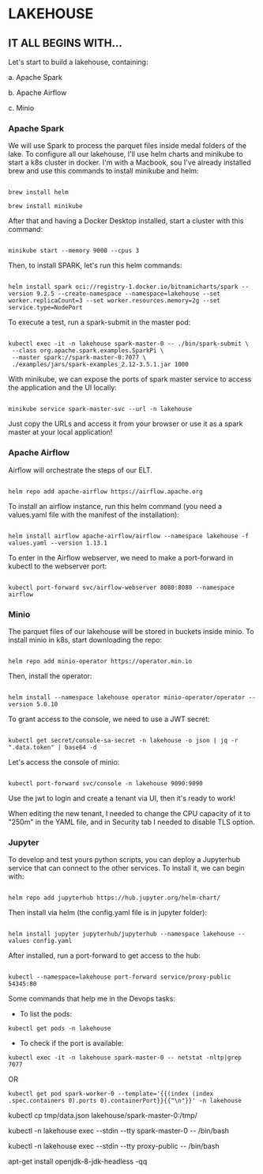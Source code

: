 # LAKEHOUSE

## IT ALL BEGINS WITH...
Let's start to build a lakehouse, containing:

a. Apache Spark 

b. Apache Airflow

c. Minio


### Apache Spark

We will use Spark to process the parquet files inside medal folders of the lake. To configure all our lakehouse, I'll use helm charts and minikube to start a k8s cluster in docker. I'm with a Macbook, sou I've already installed brew and use this commands to install minikube and helm:

```

brew install helm

brew install minikube

```

After that and having a Docker Desktop installed, start a cluster with this command:
```

minikube start --memory 9000 --cpus 3

```

Then, to install SPARK, let's run this helm commands:
```

helm install spark oci://registry-1.docker.io/bitnamicharts/spark --version 9.2.5 --create-namespace --namespace=lakehouse --set worker.replicaCount=3 --set worker.resources.memory=2g --set service.type=NodePort

```

To execute a test, run a spark-submit in the master pod:
```

kubectl exec -it -n lakehouse spark-master-0 -- ./bin/spark-submit \
 --class org.apache.spark.examples.SparkPi \
 --master spark://spark-master-0:7077 \
 ./examples/jars/spark-examples_2.12-3.5.1.jar 1000

```

With minikube, we can expose the ports of spark master service to access the application and the UI locally:
```

minikube service spark-master-svc --url -n lakehouse

```

Just copy the URLs and access it from your browser or use it as a spark master at your local application!


### Apache Airflow

Airflow will orchestrate the steps of our ELT.

```

helm repo add apache-airflow https://airflow.apache.org

```

To install an airflow instance, run this helm command (you need a values.yaml file with the manifest of the installation):
```

helm install airflow apache-airflow/airflow --namespace lakehouse -f values.yaml --version 1.13.1

````

To enter in the Airflow webserver, we need to make a port-forward in kubectl to the webserver port:
```

kubectl port-forward svc/airflow-webserver 8080:8080 --namespace airflow

```


### Minio

The parquet files of our lakehouse will be stored in buckets inside minio. To install minio in k8s, start downloading the repo:

```

helm repo add minio-operator https://operator.min.io

```

Then, install the operator:
```

helm install --namespace lakehouse operator minio-operator/operator --version 5.0.10

```

To grant access to the console, we need to use a JWT secret:
```

kubectl get secret/console-sa-secret -n lakehouse -o json | jq -r ".data.token" | base64 -d

```

Let's access the console of minio:
```

kubectl port-forward svc/console -n lakehouse 9090:9090

```

Use the jwt to login and create a tenant via UI, then it's ready to work!

When editing the new tenant, I needed to change the CPU capacity of it to "250m" in the YAML file, and in Security tab I needed to disable TLS option.


### Jupyter

To develop and test yours python scripts, you can deploy a Jupyterhub service that can connect to the other services. To install it, we can begin with:
```

helm repo add jupyterhub https://hub.jupyter.org/helm-chart/

```

Then install via helm (the config.yaml file is in jupyter folder):
```

helm install jupyter jupyterhub/jupyterhub --namespace lakehouse --values config.yaml

```

After installed, run a port-forward to get access to the hub:
```

kubectl --namespace=lakehouse port-forward service/proxy-public 54345:80

```


Some commands that help me in the Devops tasks:

- To list the pods:
```
kubectl get pods -n lakehouse
```

- To check if the port is available:
```
kubectl exec -it -n lakehouse spark-master-0 -- netstat -nltp|grep 7077
```
OR
```
kubectl get pod spark-worker-0 --template='{{(index (index .spec.containers 0).ports 0).containerPort}}{{"\n"}}' -n lakehouse
```


kubectl cp tmp/data.json lakehouse/spark-master-0:/tmp/

kubectl -n lakehouse exec --stdin --tty spark-master-0 -- /bin/bash 

kubectl -n lakehouse exec --stdin --tty proxy-public -- /bin/bash

apt-get install openjdk-8-jdk-headless -qq    
